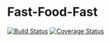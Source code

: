# Fast-Food-Fast

[![Build Status](https://travis-ci.org/ongebo/fast-food-fast.svg?branch=master)](https://travis-ci.org/ongebo/fast-food-fast)
[![Coverage Status](https://coveralls.io/repos/github/ongebo/fast-food-fast/badge.svg?branch=master)](https://coveralls.io/github/ongebo/fast-food-fast?branch=master)
